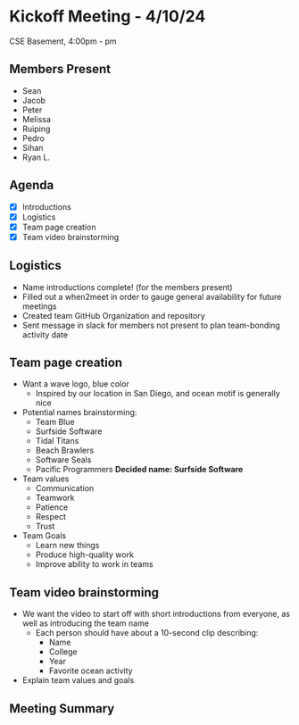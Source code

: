 # Kickoff Meeting - 4/10/24
CSE Basement, 4:00pm - pm

## Members Present
- Sean
- Jacob
- Peter
- Melissa
- Ruiping
- Pedro
- Sihan
- Ryan L.

## Agenda
- [x] Introductions
- [x] Logistics
- [x] Team page creation
- [x] Team video brainstorming

## Logistics
- Name introductions complete! (for the members present)
- Filled out a when2meet in order to gauge general availability for future meetings
- Created team GitHub Organization and repository
- Sent message in slack for members not present to plan team-bonding activity date

## Team page creation
- Want a wave logo, blue color
  - Inspired by our location in San Diego, and ocean motif is generally nice
- Potential names brainstorming:
  - Team Blue
  - Surfside Software
  - Tidal Titans
  - Beach Brawlers
  - Software Seals
  - Pacific Programmers
**Decided name: Surfside Software**
- Team values
  - Communication
  - Teamwork
  - Patience
  - Respect
  - Trust
- Team Goals
  - Learn new things
  - Produce high-quality work
  - Improve ability to work in teams

## Team video brainstorming
- We want the video to start off with short introductions from everyone, as well as introducing the team name
  - Each person should have about a 10-second clip describing: 
    - Name
    - College
    - Year
    - Favorite ocean activity
- Explain team values and goals

## Meeting Summary
